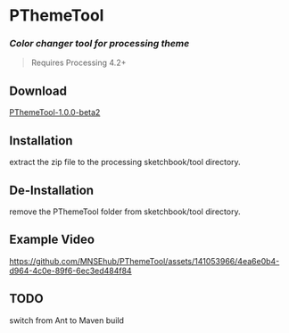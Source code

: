 # PThemeTool
### _Color changer tool for processing theme_

> Requires Processing 4.2+

## Download
[PThemeTool-1.0.0-beta2](https://github.com/MNSEhub/PThemeTool/blob/main/distribution/PThemeTool-1.0.0-beta2/download/PThemeTool-1.0.0-beta2.zip)

## Installation
extract the zip file to the processing sketchbook/tool directory.

## De-Installation
remove the PThemeTool folder from sketchbook/tool directory.

## Example Video
https://github.com/MNSEhub/PThemeTool/assets/141053966/4ea6e0b4-d964-4c0e-89f6-6ec3ed484f84

## TODO
switch from Ant to Maven build 

